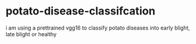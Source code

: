 # potato-disease-classifcation
i am using a prettrained vgg16 to classify potato diseases into early blight, late blight or healthy
